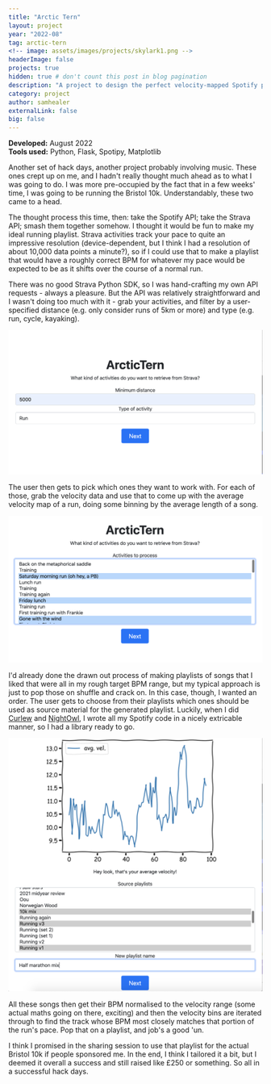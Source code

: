 ```yaml
---
title: "Arctic Tern"
layout: project
year: "2022-08"
tag: arctic-tern
<!-- image: assets/images/projects/skylark1.png -->
headerImage: false
projects: true
hidden: true # don't count this post in blog pagination
description: "A project to design the perfect velocity-mapped Spotify playlist based on aggregated Strava activities"
category: project
author: samhealer
externalLink: false
big: false
---
```


**Developed:** August 2022\
**Tools used:** Python, Flask, Spotipy, Matplotlib

Another set of hack days, another project probably involving music. These ones crept up on me, and I hadn't really thought much ahead as to what I was going to do. I was more pre-occupied by the fact that in a few weeks' time, I was going to be running the Bristol 10k. Understandably, these two came to a head. 

The thought process this time, then: take the Spotify API; take the Strava API; smash them together somehow. I thought it would be fun to make my ideal running playlist. Strava activities track your pace to quite an impressive resolution (device-dependent, but I think I had a resolution of about 10,000 data points a minute?), so if I could use that to make a playlist that would have a roughly correct BPM for whatever my pace would be expected to be as it shifts over the course of a normal run.

There was no good Strava Python SDK, so I was hand-crafting my own API requests - always a pleasure. But the API was relatively straightforward and I wasn't doing too much with it - grab your activities, and filter by a user-specified distance (e.g. only consider runs of 5km or more) and type (e.g. run, cycle, kayaking). 

![at1](/assets/images/projects/arctictern1.png)

The user then gets to pick which ones they want to work with. For each of those, grab the velocity data and use that to come up with the average velocity map of a run, doing some binning by the average length of a song.

![at2](/assets/images/projects/arctictern2.png)

I'd already done the drawn out process of making playlists of songs that I liked that were all in my rough target BPM range, but my typical approach is just to pop those on shuffle and crack on. In this case, though, I wanted an order. The user gets to choose from their playlists which ones should be used as source material for the generated playlist. Luckily, when I did [Curlew](/projectpages/curlew/) and [NightOwl](/projectpages/nightowl/), I wrote all my Spotify code in a nicely extricable manner, so I had a library ready to go.

![at3](/assets/images/projects/arctictern3.png)

All these songs then get their BPM normalised to the velocity range (some actual maths going on there, exciting) and then the velocity bins are iterated through to find the track whose BPM most closely matches that portion of the run's pace. Pop that on a playlist, and job's a good 'un.

I think I promised in the sharing session to use that playlist for the actual Bristol 10k if people sponsored me. In the end, I think I tailored it a bit, but I deemed it overall a success and still raised like £250 or something. So all in a successful hack days. 

